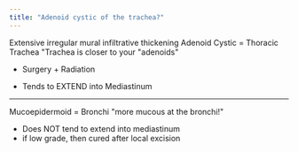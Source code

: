 ```yaml
---
title: "Adenoid cystic of the trachea?"
---
```

Extensive irregular mural infiltrative thickening
Adenoid Cystic = Thoracic Trachea
&quot;Trachea is closer to your &quot;adenoids&quot;
- Surgery + Radiation
* Tends to EXTEND into Mediastinum

________
Mucoepidermoid = Bronchi
&quot;more mucous at the bronchi!&quot;
- Does NOT tend to extend into mediastinum
- if low grade, then cured after local excision


